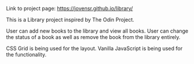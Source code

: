 Link to project page: https://jovensr.github.io/library/

This is a Library project inspired by The Odin Project.

User can add new books to the library and view all books. User can change the status of a book as well as remove the book from the library entirely.

CSS Grid is being used for the layout. Vanilla JavaScript is being used for the functionality.